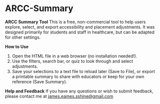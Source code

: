 # ARCC-Summary

**ARCC Summary Tool**
This is a free, non-commercial tool to help users explore, select, and export accessibility and placement adjustments.
It was designed primarily for students and staff in healthcare, but can be adapted for other settings.

**How to Use**
1. Open the HTML file in a web browser (no installation needed!).
2. Use the filters, search bar, or quiz to look through and select adjustments.
3. Save your selections to a text file to reload later (Save to File), or export a printable summary to share with educators or keep for your own reference (Save Summary).

**Help and Feedback**
If you have any questions or wish to submit feedback, please contact me at james.eames.sshine@gmail.com 
